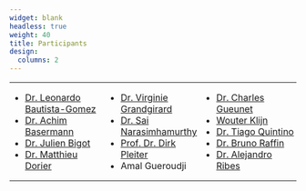 ```yaml
---
widget: blank
headless: true
weight: 40
title: Participants
design:
  columns: 2
---
```


<table style="overflow:hidden;width:100%"><tr style="overflow:hidden;width:100%">
<td style="background-color:inherit;width:33%;margin:0;border:0;padding:0">

* [Dr. Leonardo Bautista-Gomez](author/leonardo-bautista-gomez)
* [Dr. Achim Basermann](author/achim-basermann)
* [Dr. Julien Bigot](author/julien-bigot)
* [Dr. Matthieu Dorier](author/matthieu-dorier)

</td><td style="background-color:inherit;width:33%;margin:0;border:0;padding:0">

* [Dr. Virginie Grandgirard](author/virginie-grandgirard)
* [Dr. Sai Narasimhamurthy](author/sai-narasimhamurthy)
* [Prof. Dr. Dirk Pleiter](author/dirk-pleiter)
* Amal Gueroudji

</td><td style="background-color:inherit;width:33%;margin:0;border:0;padding:0">

* [Dr. Charles Gueunet](author/charles-gueunet)
* [Wouter Klijn](author/wouter-klijn)
* [Dr. Tiago Quintino](author/tiago-quintino)
* [Dr. Bruno Raffin](author/bruno-raffin)
* [Dr. Alejandro Ribes](author/alejandro-ribes)

</td>
</tr></table>
